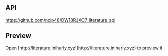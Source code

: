 ## API
https://github.com/ncip48/DW18RJXC7_literature_api

## Preview
Open [http://literature.iniherly.xyz](http://literature.iniherly.xyz) to preview it
